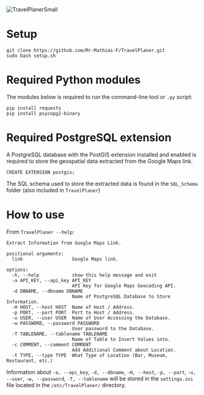 

![TravelPlanerSmall](https://github.com/user-attachments/assets/f23003a7-0dd9-4799-83f1-cd0d7f0195f4)


# Setup

```
git clone https://github.com/Mr-Mathias-F/TravelPlaner.git
sudo bash setup.sh
```

# Required Python modules

The modules below is required to run the command-line tool or `.py` script:

```
pip install requests
pip install psycopg2-binary
```

# Required PostgreSQL extension

A PostgreSQL database with the PostGIS extension installed and enabled is required to store the geospatial data extracted from the Google Maps link.

```
CREATE EXTENSION postgis;
```

The SQL schema used to store the extracted data is found in the `SQL_Schema` folder (also included in `TravelPlaner`)

# How to use

From `TravelPlaner --help`:

```
Extract Information from Google Maps Link.

positional arguments:
  link                  Google Maps link.

options:
  -h, --help            show this help message and exit
  -a API_KEY, --api_key API_KEY
                        API Key for Google Maps Geocoding API.
  -d DBNAME, --dbname DBNAME
                        Name of PostgreSQL Database to Store Information.
  -H HOST, --host HOST  Name of Host / Address.
  -p PORT, --port PORT  Port to Host / Address.
  -u USER, --user USER  Name of User Accessing the Database.
  -w PASSWORD, --password PASSWORD
                        User password to the Database.
  -T TABLENAME, --tablename TABLENAME
                        Name of Table to Insert Values into.
  -c COMMENT, --comment COMMENT
                        Add Additional Comment about Location.
  -t TYPE, --type TYPE  What Type of Location (Bar, Museum, Restaurant, etc.)
```
Information about `-a, --api_key`, `-d, --dbname`, `-H, --host`, `-p, --port`, `-u, --user`, `-w, --password`, `-T, --tablename` will be stored in the `settings.ini` file located in the `/etc/TravelPlaner/` directory.
